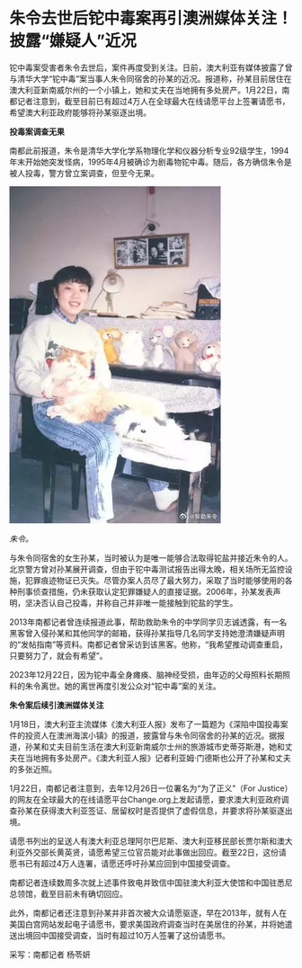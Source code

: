 # 朱令去世后铊中毒案再引澳洲媒体关注！披露“嫌疑人”近况

铊中毒案受害者朱令去世后，案件再度受到关注。日前，澳大利亚有媒体披露了曾与清华大学“铊中毒”案当事人朱令同宿舍的孙某的近况。报道称，孙某目前居住在澳大利亚新南威尔州的一个小镇上，她和丈夫在当地拥有多处房产。1月22日，南都记者注意到，截至目前已有超过4万人在全球最大在线请愿平台上签署请愿书，希望澳大利亚政府能够将孙某驱逐出境。

**投毒案调查无果**

南都此前报道，朱令是清华大学化学系物理化学和仪器分析专业92级学生，1994年末开始她突发怪病，1995年4月被确诊为剧毒物铊中毒。随后，各方确信朱令是被人投毒，警方曾立案调查，但至今无果。

![e635130c2170af5470473bf20414b684.jpg](https://raw.githubusercontent.com/qqhsx/qqnews_image/main/2024/01/22/朱令去世后铊中毒案再引澳洲媒体关注！披露“嫌疑人”近况/e635130c2170af5470473bf20414b684.jpg)

 _朱令。_

与朱令同宿舍的女生孙某，当时被认为是唯一能够合法取得铊盐并接近朱令的人。北京警方曾对孙某展开调查，但由于铊中毒测试报告出得太晚，相关场所无监控设施，犯罪痕迹物证已灭失。尽管办案人员尽了最大努力，采取了当时能够使用的各种刑事侦查措施，仍未获取认定犯罪嫌疑人的直接证据。2006年，孙某发表声明，坚决否认自己投毒，并称自己并非唯一能接触到铊盐的学生。

2013年南都记者曾连续报道此事，帮助救助朱令的中学同学贝志诚透露，有一名黑客曾入侵孙某和其他同学的邮箱，获得孙某指导几名同学支持她澄清嫌疑声明的“发帖指南”等资料。南都记者曾采访到该黑客。他称，“我希望推动调查重启，只要努力了，就会有希望”。

2023年12月22日，因为铊中毒全身瘫痪、脑神经受损，由年迈的父母照料长期照料的朱令离世。她的离世再度引发公众对“铊中毒”案的关注。

**朱令案后续引澳洲媒体关注**

1月18日，澳大利亚主流媒体《澳大利亚人报》发布了一篇题为《深陷中国投毒案件的投资人在澳洲海滨小镇》的报道，披露曾与朱令同宿舍的孙某的近况。据报道，孙某和丈夫目前生活在澳大利亚新南威尔士州的旅游城市史蒂芬斯港，她和丈夫在当地拥有多处房产。《澳大利亚人报》记者利亚姆·门德斯也公开了孙某和丈夫的多张近照。

1月22日，南都记者注意到，去年12月26日一位署名为“为了正义”（For
Justice）的网友在全球最大的在线请愿平台Change.org上发起请愿，要求澳大利亚政府调查孙某在获得澳大利亚签证、居留权时是否提供了虚假信息，并要求将孙某驱逐出境。

请愿书列出的呈送人有澳大利亚总理阿尔巴尼斯、澳大利亚移民部长贾尔斯和澳大利亚外交部长黄英贤，请愿希望三位官员能对此事做出回应。截至22日，这份请愿书已有超过4万人连署，请愿还呼吁孙某应回到中国接受调查。

南都记者连续数周多次就上述事件致电并致信中国驻澳大利亚大使馆和中国驻悉尼总领馆，截至目前未有确切回应。

此外，南都记者还注意到孙某并非首次被大众请愿驱逐，早在2013年，就有人在美国白宫网站发起电子请愿书，要求美国政府调查当时在美居住的孙某，并将她遣送出境回中国接受调查，当时有超过10万人签署了这份请愿书。

采写：南都记者 杨苓妍


